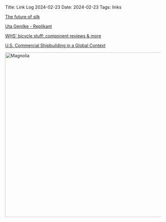 Title: Link Log 2024-02-23
Date: 2024-02-23
Tags: links

[The future of silk](https://worksinprogress.co/issue/the-future-of-silk/)

[Uta Genilke - Replikant](https://americansuburbx.com/2023/12/uta-genilke-replikant.html)

[WHS' bicycle stuff: component reviews & more](https://swhs.home.xs4all.nl/fiets/index_en.html)

[U.S. Commercial Shipbuilding in a Global Context](https://crsreports.congress.gov/product/pdf/IF/IF12534)

<a href="https://www.flickr.com/photos/pigmonkey/53548352593/in/dateposted/" title="Magnolia"><img src="https://live.staticflickr.com/65535/53548352593_f37c0370c1_c.jpg" width="800" height="533" alt="Magnolia"/></a>
